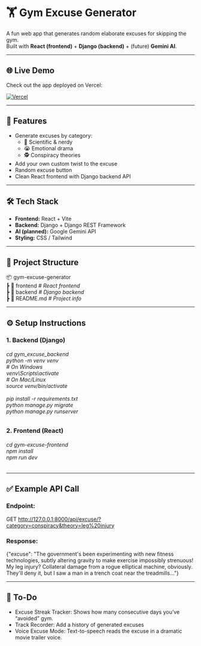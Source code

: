 # 🏋️ Gym Excuse Generator

A fun web app that generates random elaborate excuses for skipping the gym.  
Built with **React (frontend)** + **Django (backend)** + (future) **Gemini AI**.

---

## 🌐 Live Demo
Check out the app deployed on Vercel:

[![Vercel](https://www.vectorlogo.zone/logos/vercel/vercel-icon.svg)](https://gym-excuse-generator-git-main-techy-zeniths-projects.vercel.app/)

---

## 🚀 Features
- Generate excuses by category:
  - 🧪 Scientific & nerdy
  - 😭 Emotional drama
  - 🕵️ Conspiracy theories
- Add your own custom twist to the excuse
- Random excuse button
- Clean React frontend with Django backend API

---

## 🛠️ Tech Stack
- **Frontend:** React + Vite
- **Backend:** Django + Django REST Framework
- **AI (planned):** Google Gemini API
- **Styling:** CSS / Tailwind 

---

## 📂 Project Structure
📦 gym-excuse-generator<br>
┣ 📂 frontend *# React frontend*<br>
┣ 📂 backend *# Django backend*<br>
┣ 📜 README.md *# Project info*

---

## ⚙️ Setup Instructions

### 1. Backend (Django)
<h6>cd gym_excuse_backend<br>python -m venv venv<br># On Windows<br>venv\Scripts\activate<br># On Mac/Linux<br>source venv/bin/activate<br><br>pip install -r requirements.txt<br>python manage.py migrate<br>python manage.py runserver</h6>

### 2. Frontend (React)
<h6>cd gym-excuse-frontend<br>npm install<br>npm run dev</h6>

---

## ✅ Example API Call
### Endpoint:
GET http://127.0.0.1:8000/api/excuse/?category=conspiracy&theory=leg%20injury

### Response:
{"excuse": "The government's been experimenting with new fitness technologies, subtly altering gravity to make exercise impossibly strenuous! My leg injury? Collateral damage from a rogue elliptical machine, obviously.  They'll deny it, but I saw a man in a trench coat near the treadmills..."}

---

## 📌 To-Do
- Excuse Streak Tracker: Shows how many consecutive days you’ve “avoided” gym.
- Track Recorder: Add a history of generated excuses
- Voice Excuse Mode: Text-to-speech reads the excuse in a dramatic movie trailer voice.
